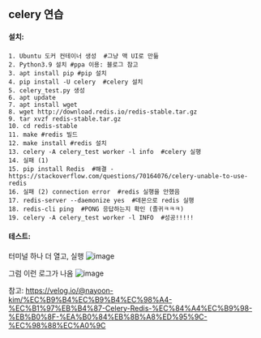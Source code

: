 ## celery 연습

#### 설치:
	1. Ubuntu 도커 컨테이너 생성  #그냥 맥 UI로 만듦
	2. Python3.9 설치 #ppa 이용: 블로그 참고
	3. apt install pip #pip 설치
	4. pip install -U celery  #celery 설치
	5. celery_test.py 생성
	6. apt update
	7. apt install wget
	8. wget http://download.redis.io/redis-stable.tar.gz
	9. tar xvzf redis-stable.tar.gz
	10. cd redis-stable
	11. make #redis 빌드
	12. make install #redis 설치
	13. celery -A celery_test worker -l info  #celery 실행
	14. 실패 (1)
	15. pip install Redis  #해결 - https://stackoverflow.com/questions/70164076/celery-unable-to-use-redis
	16. 실패 (2) connection error  #redis 실행을 안했음
	17. redis-server --daemonize yes  #데몬으로 redis 실행
	18. redis-cli ping  #PONG 응답하는지 확인 (졸귀ㅋㅋㅋ)
	19. celery -A celery_test worker -l INFO  #성공!!!!!

#### 테스트:
터미널 하나 더 열고, 실행
 ![image](https://user-images.githubusercontent.com/28076398/153229630-0886a2f5-ac08-4e51-9111-1a5400d62321.png)

그럼 이런 로그가 나옴
 ![image](https://user-images.githubusercontent.com/28076398/153229658-26bde1f5-b62b-4cc2-8146-9dde4c402233.png)

	

참고:
https://velog.io/@nayoon-kim/%EC%B9%B4%EC%B9%B4%EC%98%A4-%EC%B1%97%EB%B4%87-Celery-Redis-%EC%84%A4%EC%B9%98-%EB%B0%8F-%EA%B0%84%EB%8B%A8%ED%95%9C-%EC%98%88%EC%A0%9C
